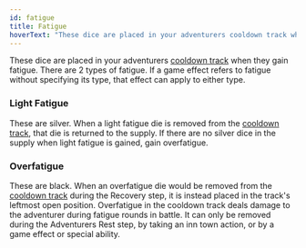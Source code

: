 ```yaml
---
id: fatigue
title: Fatigue
hoverText: "These dice are placed in your adventurers cooldown track when they gain fatigue. There are 2 types of fatigue (light fatigue and overfatigue)."
---
```


These dice are placed in your adventurers [cooldown track](/docs/all/glossary/cooldown-track) when they gain fatigue. There are 2 types of fatigue. If a game effect refers to fatigue without specifying its type, that effect can apply to either type.

### Light Fatigue

These are silver. When a light fatigue die is removed from the [cooldown track](/docs/all/glossary/cooldown-track), that die is returned to the supply. If there are no silver dice in the supply when light fatigue is gained, gain overfatigue.

### Overfatigue

These are black. When an overfatigue die would be removed from the [cooldown track](/docs/all/glossary/cooldown-track) during the Recovery step, it is instead placed in the track's leftmost open position. Overfatigue in the cooldown track deals damage to the adventurer during fatigue rounds in battle. It can only be removed during the Adventurers Rest step, by taking an inn town action, or by a game effect or special ability.
